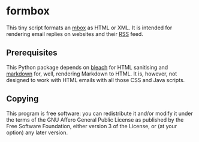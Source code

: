 # formbox

This tiny script formats an [mbox] as HTML or XML.  It is intended
for rendering email replies on websites and their [RSS] feed.

## Prerequisites

This Python package depends on [bleach] for HTML sanitising
and [markdown] for, well, rendering Markdown to HTML.  It is, however,
not designed to work with HTML emails with all those CSS and Java scripts.

## Copying

This program is free software: you can redistribute it and/or modify
it under the terms of the GNU Affero General Public License as published
by the Free Software Foundation, either version 3 of the License, or
(at your option) any later version.

[mbox]: https://en.wikipedia.org/wiki/Mbox
[RSS]: https://www.rssboard.org
[bleach]: https://bleach.readthedocs.io
[markdown]: https://python-markdown.github.io
